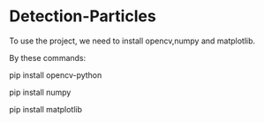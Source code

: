 # Detection-Particles

To use the project, we need to install opencv,numpy and matplotlib.

By these commands:

pip install opencv-python

pip install numpy

pip install matplotlib
